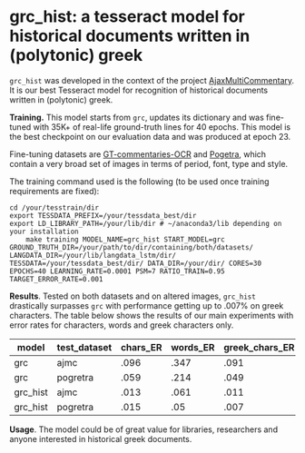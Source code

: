 # grc_hist: a tesseract model for historical documents written in (polytonic) greek

`grc_hist` was developed in the context of the project [AjaxMultiCommentary](https://github.com/AjaxMultiCommentary/). It is our best Tesseract model for recognition of historical documents written in (polytonic) greek. 

**Training.** This model starts from `grc`, updates its dictionary and was fine-tuned with 35K+ of real-life ground-truth lines for 40 epochs. This model is the best checkpoint on our evaluation data and was produced at epoch 23. 

Fine-tuning datasets are [GT-commentaries-OCR](https://github.com/AjaxMultiCommentary/GT-commentaries-OCR) and  [Pogetra](https://zenodo.org/record/4774201), which contain a very broad set of images in terms of period, font, type and style. 

The training command used is the following (to be used once training requirements are fixed):

```shell
cd /your/tesstrain/dir
export TESSDATA_PREFIX=/your/tessdata_best/dir
export LD_LIBRARY_PATH=/your/lib/dir # ~/anaconda3/lib depending on your installation 
	make training MODEL_NAME=grc_hist START_MODEL=grc GROUND_TRUTH_DIR=/your/path/to/dir/containing/both/datasets/
LANGDATA_DIR=/your/lib/langdata_lstm/dir/ TESSDATA=/your/tessdata_best/dir/ DATA_DIR=/your/dir/ CORES=30 EPOCHS=40 LEARNING_RATE=0.0001 PSM=7 RATIO_TRAIN=0.95 TARGET_ERROR_RATE=0.001
```

**Results**. Tested on both datasets and on altered images, `grc_hist` drastically surpasses `grc` with performance getting up to .007% on greek characters. The table below shows the results of our main experiments with error rates for characters, words and greek characters only.


| model    | test_dataset | chars_ER | words_ER | greek_chars_ER |
| -------- | ------------ | -------- | -------- | -------------- |
| grc      | ajmc         | .096     | .347     | .091           |
| grc      | pogretra     | .059     | .214     | .049           |
| grc_hist | ajmc         | .013     | .061     | .011           |
| grc_hist | pogretra     | .015     | .05      | .007           |



**Usage**. The model could be of great value for libraries, researchers and anyone interested in historical greek documents. 
